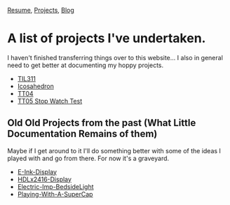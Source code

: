 [Resume](resume_page.md), [Projects](projects.md), [Blog](blog.md)

# A list of projects I've undertaken. 
I haven't finished transferring things over to this website... I also in general need to get better at documenting my hoppy projects. 

- [TIL311](Projects\TIL311\TIL311)  
- [Icosahedron](Projects\Icosahedron\Icosahedron)
- [TT04](Projects\TT04\TT04)
- [TT05 Stop Watch Test](Projects\TT05\TT05StopWatch)

## Old Old Projects from the past (What Little Documentation Remains of them)

Maybe if I get around to it I'll do something better with some of the ideas I played with and go from there. 
For now it's a graveyard. 
- [E-Ink-Display](https://youtube.com/shorts/IPP-D4ChCzI?feature=share)
- [HDLx2416-Display](https://youtu.be/kw68b5dUZck)
- [Electric-Imp-BedsideLight](https://youtu.be/iagQigvVBpA)
- [Playing-With-A-SuperCap](https://youtu.be/gzYzHsVv6Cw)
